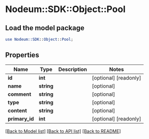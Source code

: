 # Nodeum::SDK::Object::Pool

## Load the model package
```perl
use Nodeum::SDK::Object::Pool;
```

## Properties
Name | Type | Description | Notes
------------ | ------------- | ------------- | -------------
**id** | **int** |  | [optional] [readonly] 
**name** | **string** |  | [optional] 
**comment** | **string** |  | [optional] 
**type** | **string** |  | [optional] 
**content** | **string** |  | [optional] 
**primary_id** | **int** |  | [optional] [readonly] 

[[Back to Model list]](../README.md#documentation-for-models) [[Back to API list]](../README.md#documentation-for-api-endpoints) [[Back to README]](../README.md)


